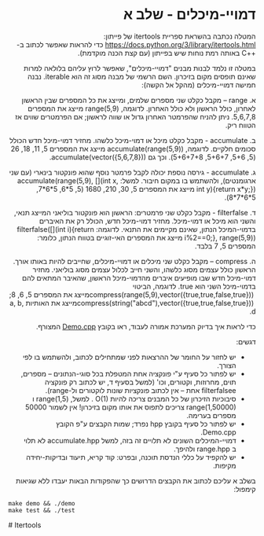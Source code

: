<div dir="rtl" lang="he">

# דמויי-מיכלים - שלב א

המטלה נכתבה בהשראת ספריית itertools של פייתון: https://docs.python.org/3/library/itertools.html כדי להראות שאפשר לכתוב ב-++C באותה רמת נוחות שיש בפייתון (עם קצת הכנה מוקדמת). 

במטלה זו נלמד לבנות מבנים "דמויי-מיכלים", שאפשר לרוץ עליהם בלולאה למרות שאינם תופסים מקום בזיכרון. השם הרשמי של מבנה מסוג זה הוא iterable. נבנה חמישה דמויי-מיכלים (מהקל אל הקשה):

א. range – מקבל כקלט שני מספרים שלמים,
ומייצג את כל המספרים שבין הראשון לאחרון, כולל הראשון ולא כולל האחרון. לדוגמה, 
<span dir="ltr">range(5,9)</span>
	 מייצג את המספרים 
	5,6,7,8. 
	 ניתן להניח שהפרמטר האחרון גדול או שווה לראשון;
	 אם הפרמטרים שווים אז הטווח ריק.

ב. accumulate - מקבל כקלט מיכל או דמוי-מיכל כלשהו.
מחזיר דמוי-מיכל חדש הכולל סכומים חלקיים. לדוגמה, 
<span dir="ltr">accumulate(range(5,9))</span>
מייצג את המספרים
5, 11, 18, 26
(5, 5+6, 5+6+7, 5+6+7+8).
וכך גם
<span dir="ltr">accumulate(vector<int>({5,6,7,8}))</span>.

ג. accumulate - גירסה נוספת יכולה לקבל פרמטר נוסף שהוא פונקטור בינארי (עם שני ארגומנטים), ולהשתמש בו במקום חיבור. למשל:
<span dir="ltr">accumulate(range(5,9), [](int x, int y){return x*y;})</span>
מייצג את המספרים
5, 30, 210, 1680
(5, 5\*6, 5\*6\*7, 5\*6\*7\*8).

ד. filterfalse - מקבל כקלט שני פרמטרים: הראשון הוא פונקטור בוליאני המייצג תנאי, והשני הוא מיכל או דמוי-מיכל. 
מחזיר דמוי-מיכל חדש, הכולל רק את האיברים בדמוי-המיכל הנתון, שאינם מקיימים את התנאי. 
לדוגמה:
<span dir="ltr">filterfalse([](int i){return i%2==0;}, range(5,9))</span> 
מייצג את המספרים האי-זוגיים בטווח הנתון, כלומר: המספרים 5, 7 בלבד.

ה. compress – מקבל כקלט שני מיכלים או דמויי-מיכלים, שחייבים להיות באותו אורך. 
הראשון כולל עצמים מסוג כלשהו, והשני חייב לכלול עצמים מסוג בוליאני.
מחזיר דמוי-מיכל חדש שבו מופיעים איברים מהדמוי-מיכל הראשון, שהאיבר המתאים להם בדמוי-מיכל השני הוא true.
לדוגמה, הביטוי
<span dir="ltr">compress(range(5,9),vector<bool>({true,true,false,true})) </span> 
 מייצג את המספרים 5, 6, 8;
<span dir="ltr">compress(string("abcd"),vector<bool>({true,true,false,true})) </span> 
 מייצג את האותיות a, b, d.

כדי לראות איך בדיוק המערכת אמורה לעבוד, ראו בקובץ
[Demo.cpp](Demo.cpp)
המצורף.

דגשים:

* יש לחזור על החומר של ההרצאות לפני שמתחילים לכתוב, ולהשתמש בו לפי הצורך.
* יש לפתור כל סעיף ע"י פונקציה אחת המטפלת בכל סוגי-הנתונים – מספרים, תוים, מחרוזות, וקטורים, וכו' (למשל בסעיף ד, יש לכתוב רק פונקציה filterfalsee אחת – אין לכתוב פונקציות שונות לוקטורים ול-range).
* סיבוכיות הזיכרון של כל המבנים צריכה להיות
<span dir="ltr">O(1)</span>
. למשל, 
<span dir="ltr">range(1,5)</span>
 ו 
<span dir="ltr">range(1,50000)</span>
 צריכים לתפוס את אותו מקום בזיכרון! אין לשמור 50000 מספרים בערימה.
* יש לפתור כל סעיף בקובץ hpp נפרד; שמות הקבצים ע"פ הקובץ Demo.cpp.
* דמויי-המיכלים השונים לא תלויים זה בזה, למשל accumulate.hpp לא תלוי ב range.hpp ולהיפך.
* יש להקפיד על כללי הנדסת תוכנה, ובפרט: קוד קריא, תיעוד ובדיקות-יחידה מקיפות.

בשלב א עליכם לכתוב את הקבצים הדרושים כך שהפקודות הבאות יעבדו ללא שגיאות קימפול:

<div dir='ltr'>

    make demo && ./demo
	make test && ./test

</div>


</div># Itertools
